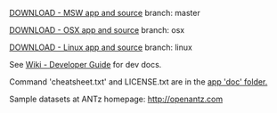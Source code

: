 <a href="https://github.com/openantz/antz/archive/master.zip">DOWNLOAD - MSW app and source</a> branch: master

<a href="https://github.com/openantz/antz/archive/osx.zip">DOWNLOAD - OSX app and source</a> branch: osx

<a href="https://github.com/openantz/antz/archive/linux.zip">DOWNLOAD - Linux app and source</a> branch: linux

See <a href="/wiki">Wiki - Developer Guide</a> for dev docs.

Command 'cheatsheet.txt' and LICENSE.txt are in the <a href="/tree/master/doc">app 'doc' folder.</a>

Sample datasets at ANTz homepage: <a href="http://openantz.com">http://openantz.com</a>
